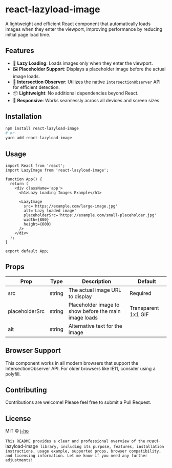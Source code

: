 # react-lazyload-image

A lightweight and efficient React component that automatically loads images when they enter the viewport, improving performance by reducing initial page load time.

## Features

- 🚀 **Lazy Loading**: Loads images only when they enter the viewport.
- 🖼️ **Placeholder Support**: Displays a placeholder image before the actual image loads.
- 🔄 **Intersection Observer**: Utilizes the native `IntersectionObserver` API for efficient detection.
- 📦 **Lightweight**: No additional dependencies beyond React.
- 📱 **Responsive**: Works seamlessly across all devices and screen sizes.

## Installation

```bash
npm install react-lazyload-image
# or
yarn add react-lazyload-image
```

## Usage

```tsx
import React from 'react';
import LazyImage from 'react-lazyload-image';

function App() {
  return (
    <div className='app'>
      <h1>Lazy Loading Images Example</h1>

      <LazyImage
        src='https://example.com/large-image.jpg'
        alt='Lazy loaded image'
        placeholderSrc='https://example.com/small-placeholder.jpg'
        width={800}
        height={600}
      />
    </div>
  );
}

export default App;
```

## Props

| Prop           | Type   | Description                                           | Default             |
| -------------- | ------ | ----------------------------------------------------- | ------------------- |
| src            | string | The actual image URL to display                       | Required            |
| placeholderSrc | string | Placeholder image to show before the main image loads | Transparent 1x1 GIF |
| alt            | string | Alternative text for the image                        | ` `                 |

## Browser Support

This component works in all modern browsers that support the IntersectionObserver API. For older browsers like IE11, consider using a polyfill.

## Contributing

Contributions are welcome! Please feel free to submit a Pull Request.

## License

MIT © [j-ho](https://github.com/awesomelon)

`This README provides a clear and professional overview of the `react-lazyload-image` library, including its purpose, features, installation instructions, usage example, supported props, browser compatibility, and licensing information. Let me know if you need any further adjustments!`
